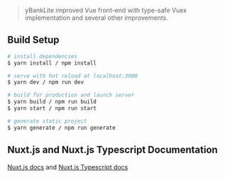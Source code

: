 > yBankLite improved Vue front-end with type-safe Vuex implementation and several other improvements.

## Build Setup

```bash
# install dependencies
$ yarn install / npm install

# serve with hot reload at localhost:3000
$ yarn dev / npm run dev

# build for production and launch server
$ yarn build / npm run build
$ yarn start / npm run start

# generate static project
$ yarn generate / npm run generate
```

## Nuxt.js and Nuxt.js Typescript Documentation
[Nuxt.js docs](https://nuxtjs.org) and [Nuxt.js Typescript docs](https://typescript.nuxtjs.org)

